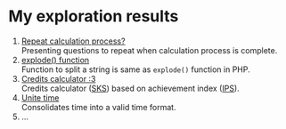 # My exploration results

1. [Repeat calculation process?](./repeat.cpp)<br>
   Presenting questions to repeat when calculation process is complete.
2. [explode() function](./explode.cpp)<br>
   Function to split a string is same as `explode()` function in PHP.
3. [Credits calculator :3](./credits.cpp)<br>
   Credits calculator ([SKS](https://id.wikipedia.org/wiki/SKS)) based on achievement index ([IPS](https://id.wikipedia.org/wiki/Indeks_prestasi)).
4. [Unite time](./unitetime.cpp)<br>
   Consolidates time into a valid time format.
5. ...
